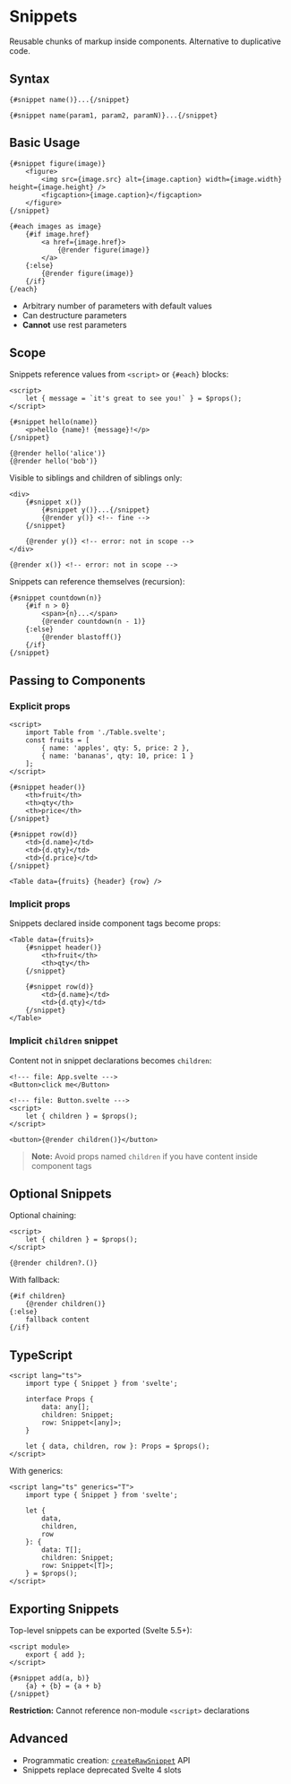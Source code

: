# Snippets

Reusable chunks of markup inside components. Alternative to duplicative code.

## Syntax

```svelte
{#snippet name()}...{/snippet}
```

```svelte
{#snippet name(param1, param2, paramN)}...{/snippet}
```

## Basic Usage

```svelte
{#snippet figure(image)}
	<figure>
		<img src={image.src} alt={image.caption} width={image.width} height={image.height} />
		<figcaption>{image.caption}</figcaption>
	</figure>
{/snippet}

{#each images as image}
	{#if image.href}
		<a href={image.href}>
			{@render figure(image)}
		</a>
	{:else}
		{@render figure(image)}
	{/if}
{/each}
```

- Arbitrary number of parameters with default values
- Can destructure parameters
- **Cannot** use rest parameters

## Scope

Snippets reference values from `<script>` or `{#each}` blocks:

```svelte
<script>
	let { message = `it's great to see you!` } = $props();
</script>

{#snippet hello(name)}
	<p>hello {name}! {message}!</p>
{/snippet}

{@render hello('alice')}
{@render hello('bob')}
```

Visible to siblings and children of siblings only:

```svelte
<div>
	{#snippet x()}
		{#snippet y()}...{/snippet}
		{@render y()} <!-- fine -->
	{/snippet}
	
	{@render y()} <!-- error: not in scope -->
</div>

{@render x()} <!-- error: not in scope -->
```

Snippets can reference themselves (recursion):

```svelte
{#snippet countdown(n)}
	{#if n > 0}
		<span>{n}...</span>
		{@render countdown(n - 1)}
	{:else}
		{@render blastoff()}
	{/if}
{/snippet}
```

## Passing to Components

### Explicit props

```svelte
<script>
	import Table from './Table.svelte';
	const fruits = [
		{ name: 'apples', qty: 5, price: 2 },
		{ name: 'bananas', qty: 10, price: 1 }
	];
</script>

{#snippet header()}
	<th>fruit</th>
	<th>qty</th>
	<th>price</th>
{/snippet}

{#snippet row(d)}
	<td>{d.name}</td>
	<td>{d.qty}</td>
	<td>{d.price}</td>
{/snippet}

<Table data={fruits} {header} {row} />
```

### Implicit props

Snippets declared inside component tags become props:

```svelte
<Table data={fruits}>
	{#snippet header()}
		<th>fruit</th>
		<th>qty</th>
	{/snippet}

	{#snippet row(d)}
		<td>{d.name}</td>
		<td>{d.qty}</td>
	{/snippet}
</Table>
```

### Implicit `children` snippet

Content not in snippet declarations becomes `children`:

```svelte
<!--- file: App.svelte --->
<Button>click me</Button>
```

```svelte
<!--- file: Button.svelte --->
<script>
	let { children } = $props();
</script>

<button>{@render children()}</button>
```

> **Note:** Avoid props named `children` if you have content inside component tags

## Optional Snippets

Optional chaining:

```svelte
<script>
    let { children } = $props();
</script>

{@render children?.()}
```

With fallback:

```svelte
{#if children}
    {@render children()}
{:else}
    fallback content
{/if}
```

## TypeScript

```svelte
<script lang="ts">
	import type { Snippet } from 'svelte';

	interface Props {
		data: any[];
		children: Snippet;
		row: Snippet<[any]>;
	}

	let { data, children, row }: Props = $props();
</script>
```

With generics:

```svelte
<script lang="ts" generics="T">
	import type { Snippet } from 'svelte';

	let {
		data,
		children,
		row
	}: {
		data: T[];
		children: Snippet;
		row: Snippet<[T]>;
	} = $props();
</script>
```

## Exporting Snippets

Top-level snippets can be exported (Svelte 5.5+):

```svelte
<script module>
	export { add };
</script>

{#snippet add(a, b)}
	{a} + {b} = {a + b}
{/snippet}
```

**Restriction:** Cannot reference non-module `<script>` declarations

## Advanced

- Programmatic creation: [`createRawSnippet`](svelte#createRawSnippet) API
- Snippets replace deprecated Svelte 4 slots